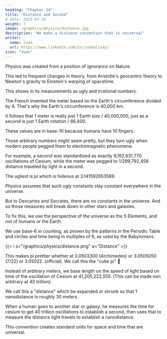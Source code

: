 ```yaml
---
heading: "Chapter 2d"
title: "Distance and Second"
# date: 2023-03-10
weight: 7
image: /graphics/physics/distance.jpg
description: "We make a distance convention that is universal"
writer:
  name: Juan
  url: https://www.linkedin.com/in/jundalisay/
icon: "Juan"
---
```




Physics was created from a position of ignorance on Nature. 

This led to frequent changes in theory, from Aristotle's geocentric theory to Newton's gravity to Einstein's warping of spacetime. 

This shows in its measurements as ugly and irrational numbers. 

The French invented the meter based on the Earth's circumference divided by 4. That's why the Earth's circumference is 40,000 km. 

It follows that 1 meter is really just 1 Earth size / 40,000,000, just as a second is just 1 Earth rotation / 86,400. 

These values are in base-10 because humans have 10 fingers. 

Those arbitrary numbers might seem pretty, but they turn ugly when modern people pegged them to electromagnetic phenomena. 

For example, a second was standardized as exactly 9,192,631,770 oscillations of Cesium, while the meter was pegged to 1/299,792,458 distance traveled by light in a second. 

The ugliest is pi which is hideous at 3.141592653589.

Physics assumes that such ugly constants stay constant everywhere in the universe. 

But to Descartes and Socrates, there are no constants in the universe. And so those measures will break down in other stars and galaxies. 

To fix this, we use the perspective of the universe as the 5 Elements, and not of humans or the Earth. 

We use base-6 in counting, as proven by the patterns in the Periodic Table and circles and time being in multiples of 6, as used by the Babylonians.

{{< i s="/graphics/physics/distance.png" a="Distance" >}}


This makes pi prettier whether at 3.0503300 (Archimedes) or 3.0505050 (7/22) or 3.05022..(official). We call this the "cutie pi" 👶

Instead of arbitrary meters, we base length on the speed of light based on time of the oscillation of Cesium at 41,205,222,555. (This can be made non arbitrary at 40 trillion). 

We call this a "distance" which be expanded or shrunk so that 1 nanodistance is roughly 30 meters. 

When a human goes to another star or galaxy, he measures the time for cesium to get 40 trillion oscillations to establish a second, then uses that to measure the distance light travels to establish a nanodistance. 

This convention creates standard units for space and time that are universal.

